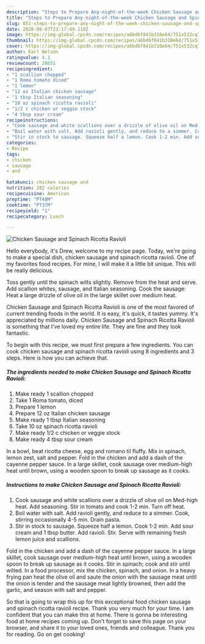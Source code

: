 ```yaml
---
description: "Steps to Prepare Any-night-of-the-week Chicken Sausage and Spinach Ricotta Ravioli"
title: "Steps to Prepare Any-night-of-the-week Chicken Sausage and Spinach Ricotta Ravioli"
slug: 851-steps-to-prepare-any-night-of-the-week-chicken-sausage-and-spinach-ricotta-ravioli
date: 2020-08-07T23:17:49.118Z
image: https://img-global.cpcdn.com/recipes/a6bd6f841b310e64/751x532cq70/chicken-sausage-and-spinach-ricotta-ravioli-recipe-main-photo.jpg
thumbnail: https://img-global.cpcdn.com/recipes/a6bd6f841b310e64/751x532cq70/chicken-sausage-and-spinach-ricotta-ravioli-recipe-main-photo.jpg
cover: https://img-global.cpcdn.com/recipes/a6bd6f841b310e64/751x532cq70/chicken-sausage-and-spinach-ricotta-ravioli-recipe-main-photo.jpg
author: Earl Nelson
ratingvalue: 4.1
reviewcount: 28651
recipeingredient:
- "1 scallion chopped"
- "1 Roma tomato diced"
- "1 lemon"
- "12 oz Italian chicken sausage"
- "1 tbsp Italian seasoning"
- "10 oz spinach ricotta ravioli"
- "1/2 c chicken or veggie stock"
- "4 tbsp sour cream"
recipeinstructions:
- "Cook sausage and white scallions over a drizzle of olive oil on Med-high heat. Add seasoning. Stir in tomato and cook 1-2 min. Turn off heat."
- "Boil water with salt. Add ravioli gently, and reduce to a simmer. Cook, stirring occasionally 4-5 min. Drain pasta."
- "Stir in stock to sausage. Squeeze half a lemon. Cook 1-2 min. Add sour cream and 1 tbsp butter. Add ravioli. Stir. Serve with remaining fresh lemon juice and scallions."
categories:
- Recipe
tags:
- chicken
- sausage
- and

katakunci: chicken sausage and 
nutrition: 282 calories
recipecuisine: American
preptime: "PT40M"
cooktime: "PT37M"
recipeyield: "1"
recipecategory: Lunch

---
```



![Chicken Sausage and Spinach Ricotta Ravioli](https://img-global.cpcdn.com/recipes/a6bd6f841b310e64/751x532cq70/chicken-sausage-and-spinach-ricotta-ravioli-recipe-main-photo.jpg)

Hello everybody, it's Drew, welcome to my recipe page. Today, we're going to make a special dish, chicken sausage and spinach ricotta ravioli. One of my favorites food recipes. For mine, I will make it a little bit unique. This will be really delicious.

Toss gently until the spinach wilts slightly. Remove from the heat and serve. Add scallion whites, sausage, and Italian seasoning. Cook the sausage: Heat a large drizzle of olive oil in the large skillet over medium heat.

Chicken Sausage and Spinach Ricotta Ravioli is one of the most favored of current trending foods in the world. It is easy, it's quick, it tastes yummy. It's appreciated by millions daily. Chicken Sausage and Spinach Ricotta Ravioli is something that I've loved my entire life. They are fine and they look fantastic.


To begin with this recipe, we must first prepare a few ingredients. You can cook chicken sausage and spinach ricotta ravioli using 8 ingredients and 3 steps. Here is how you can achieve that.

<!--inarticleads1-->

##### The ingredients needed to make Chicken Sausage and Spinach Ricotta Ravioli:

1. Make ready 1 scallion chopped
1. Take 1 Roma tomato, diced
1. Prepare 1 lemon
1. Prepare 12 oz Italian chicken sausage
1. Make ready 1 tbsp Italian seasoning
1. Take 10 oz spinach ricotta ravioli
1. Make ready 1/2 c chicken or veggie stock
1. Make ready 4 tbsp sour cream


In a bowl, beat ricotta cheese, egg and romano til fluffy. Mix in spinach, lemon zest, salt and pepper. Fold in the chicken and add a dash of the cayenne pepper sauce. In a large skillet, cook sausage over medium-high heat until brown, using a wooden spoon to break up sausage as it cooks. 

<!--inarticleads2-->

##### Instructions to make Chicken Sausage and Spinach Ricotta Ravioli:

1. Cook sausage and white scallions over a drizzle of olive oil on Med-high heat. Add seasoning. Stir in tomato and cook 1-2 min. Turn off heat.
1. Boil water with salt. Add ravioli gently, and reduce to a simmer. Cook, stirring occasionally 4-5 min. Drain pasta.
1. Stir in stock to sausage. Squeeze half a lemon. Cook 1-2 min. Add sour cream and 1 tbsp butter. Add ravioli. Stir. Serve with remaining fresh lemon juice and scallions.


Fold in the chicken and add a dash of the cayenne pepper sauce. In a large skillet, cook sausage over medium-high heat until brown, using a wooden spoon to break up sausage as it cooks. Stir in spinach; cook and stir until wilted. In a food processor, mix the chicken, spinach, and onion. In a heavy frying pan heat the olive oil and saute the onion with the sausage meat until the onion is tender and the sausage meat lightly browned, then add the garlic, and season with salt and pepper. 

So that is going to wrap this up for this exceptional food chicken sausage and spinach ricotta ravioli recipe. Thank you very much for your time. I am confident that you can make this at home. There is gonna be interesting food at home recipes coming up. Don't forget to save this page on your browser, and share it to your loved ones, friends and colleague. Thank you for reading. Go on get cooking!
